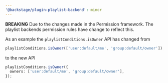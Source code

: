 ```yaml
---
'@backstage/plugin-playlist-backend': minor
---
```


**BREAKING** Due to the changes made in the Permission framework. The playlist backends permission rules have change to reflect this.

As an example the `playlistConditions.isOwner` API has changed from

```ts
playlistConditions.isOwner(['user:default/me', 'group:default/owner']);
```

to the new API

```ts
playlistConditions.isOwner({
  owners: ['user:default/me', 'group:default/owner'],
});
```
